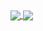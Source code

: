 <a href="https://github.com/kroyoo/kroyoo/">
  <img align="center" src="https://github-readme-stats.vercel.app/api?username=kroyoo&show_icons=true&theme=cobalt&count_private=true&line_height=20&include_all_commits=true&year=2020" />
</a>
<a href="https://github.com/kroyoo/kroyoo/">
  <img align="center" src="https://github-readme-stats.vercel.app/api/top-langs/?username=kroyoo&layout=compact&line_height=45" />
</a>


<!--
**kroyoo/kroyoo** is a ✨ _special_ ✨ repository because its `README.md` (this file) appears on your GitHub profile.

Here are some ideas to get you started:

- 🔭 I’m currently working on ...
- 🌱 I’m currently learning ...
- 👯 I’m looking to collaborate on ...
- 🤔 I’m looking for help with ...
- 💬 Ask me about ...
- 📫 How to reach me: ...
- 😄 Pronouns: ...
- ⚡ Fun fact: ...
-->
